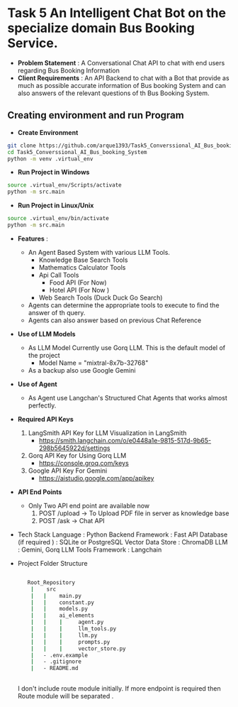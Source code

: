 # Task 5 An Intelligent Chat Bot on the specialize domain Bus Booking Service.
 
- **Problem Statement** : A Conversational Chat API  to chat with end users regarding Bus Booking Information 
- **Client Requirements** : 
    An API Backend to chat with a Bot that provide as much as possible accurate information of Bus booking System and can also answers of the relevant questions of th Bus Booking System.

## Creating environment and run Program 
- **Create Environment**
```bash
git clone https://github.com/arque1393/Task5_Converssional_AI_Bus_booking_System.git
cd Task5_Converssional_AI_Bus_booking_System
python -m venv .virtual_env
```
- **Run Project in Windows**
```bash
source .virtual_env/Scripts/activate
python -m src.main 
```
- **Run Project in Linux/Unix**
```bash
source .virtual_env/bin/activate
python -m src.main 
```


- **Features** : 
    - An Agent Based System with various LLM Tools.
        - Knowledge Base Search Tools 
        - Mathematics Calculator Tools
        - Api Call Tools 
            - Food API (For Now)
            - Hotel API (For Now )
        - Web Search Tools  (Duck Duck Go Search)
    - Agents can determine the appropriate tools to execute  to find the answer of th query. 
    - Agents can also answer based on previous Chat Reference 

- **Use of LLM Models** 
    - As LLM Model Currently use Gorq LLM. This is the default model of the project 
        - Model Name = "mixtral-8x7b-32768"
    - As a backup also use Google Gemini 
- **Use of Agent**
    - As Agent use Langchan's Structured Chat Agents that works almost perfectly.

- **Required API Keys**
    1. LangSmith API Key for LLM Visualization in LangSmith
        - https://smith.langchain.com/o/e0448a1e-9815-517d-9b65-298b5645922d/settings
    2. Gorq API Key for Using Gorq LLM
        - https://console.groq.com/keys
    3. Google API Key For Gemini 
        - https://aistudio.google.com/app/apikey

- **API End Points**
    - Only Two API end point are available now 
        1. POST  /upload   -> To Upload PDF file in server as knowledge base 
        2. POST  /ask      -> Chat API 

- Tech Stack 
    Language : Python 
    Backend Framework : Fast API 
    Database (if required ) : SQLite or PostgreSQL
    Vector Data Store : ChromaDB 
    LLM : Gemini, Gorq 
    LLM Tools Framework : Langchain  

- Project Folder Structure 
    ```bash
    
       Root_Repository 
        |    src
        |   |    main.py
        |   |    constant.py
        |   |    models.py
        |   |    ai_elements
        |   |    |     agent.py
        |   |    |     llm_tools.py
        |   |    |     llm.py
        |   |    |     prompts.py
        |   |    |     vector_store.py
        |   - .env.example
        |   - .gitignore
        |   - README.md
        
    ```
    I don't include route module initially. If more endpoint is required then Route module will be separated .
    

